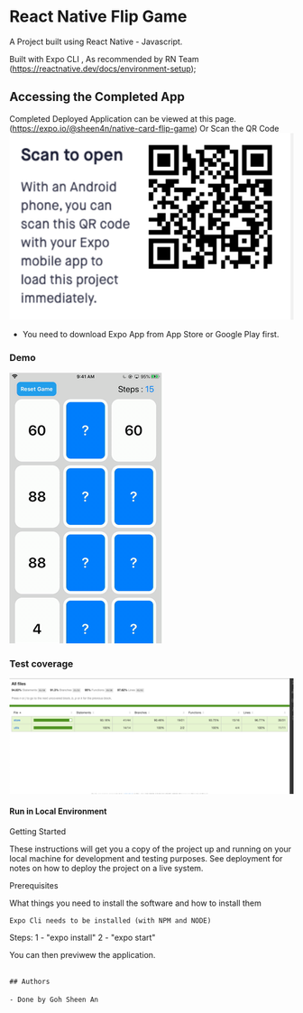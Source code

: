 # React Native Flip Game

A Project built using React Native - Javascript.

Built with Expo CLI , As recommended by RN Team (https://reactnative.dev/docs/environment-setup);

## Accessing the Completed App

Completed Deployed Application can be viewed at this page.
(https://expo.io/@sheen4n/native-card-flip-game)
Or Scan the QR Code ![QRCode](QRCode.png)

- You need to download Expo App from App Store or Google Play first.

### Demo

![Gif](RecordedCardFlip.gif)

### Test coverage

![Test Coverage](TestCoverage.png)

#### Run in Local Environment

Getting Started

These instructions will get you a copy of the project up and running on your local machine for development and testing purposes. See deployment for notes on how to deploy the project on a live system.

Prerequisites

What things you need to install the software and how to install them

```
Expo Cli needs to be installed (with NPM and NODE)

```

Steps:
1 - "expo install"
2 - "expo start"

You can then previwew the application.

```

## Authors

- Done by Goh Sheen An
```
